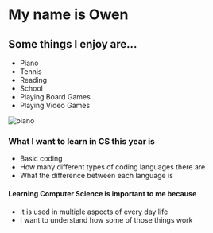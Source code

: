 # My name is Owen


## Some things I enjoy are...
- Piano
- Tennis
- Reading
- School
- Playing Board Games
- Playing Video Games

![piano](https://kawaius.com/wp-content/uploads/2018/04/GX-2-Polished-Ebony.jpg)

### What I want to learn in CS this year is
- Basic coding
- How many different types of coding languages there are
- What the difference between each language is 

#### Learning Computer Science is important to me because
 - It is used in multiple aspects of every day life
 - I want to understand how some of those things work

